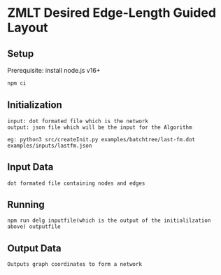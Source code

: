 # ZMLT Desired Edge-Length Guided Layout

## Setup

Prerequisite: install node.js v16+

```bash
npm ci
```

## Initialization

```
input: dot formated file which is the network
output: json file which will be the input for the Algorithm

eg: python3 src/createInit.py examples/batchtree/last-fm.dot examples/inputs/lastfm.json 
```

## Input Data

```
dot formated file containing nodes and edges
```

## Running

```
npm run delg inputfile(which is the output of the initialilzation above) outputfile
```

## Output Data

```
Outputs graph coordinates to form a network
```
